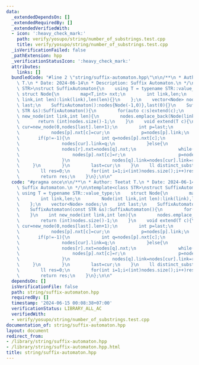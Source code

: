 ```yaml
---
data:
  _extendedDependsOn: []
  _extendedRequiredBy: []
  _extendedVerifiedWith:
  - icon: ':heavy_check_mark:'
    path: verify/yosupo/string/number_of_substrings.test.cpp
    title: verify/yosupo/string/number_of_substrings.test.cpp
  _isVerificationFailed: false
  _pathExtension: hpp
  _verificationStatusIcon: ':heavy_check_mark:'
  attributes:
    links: []
  bundledCode: "#line 2 \"string/suffix-automaton.hpp\"\n\n/**\n * Author: Teetat\
    \ T.\n * Date: 2024-06-14\n * Description: Suffix Automaton.\n */\n\ntemplate<class\
    \ STR>\nstruct SuffixAutomaton{\n    using T = typename STR::value_type;\n   \
    \ struct Node{\n        map<T,int> nxt;\n        int link,len;\n        Node(int\
    \ link,int len):link(link),len(len){}\n    };\n    vector<Node> nodes;\n    int\
    \ last;\n    SuffixAutomaton():nodes{Node(-1,0)},last(0){}\n    SuffixAutomaton(const\
    \ STR &s):SuffixAutomaton(){\n        for(auto c:s)extend(c);\n    }\n    int\
    \ new_node(int link,int len){\n        nodes.emplace_back(Node(link,len));\n \
    \       return (int)nodes.size()-1;\n    }\n    void extend(T c){\n        int\
    \ cur=new_node(0,nodes[last].len+1);\n        int p=last;\n        while(p!=-1&&!nodes[p].nxt.count(c)){\n\
    \            nodes[p].nxt[c]=cur;\n            p=nodes[p].link;\n        }\n \
    \       if(p!=-1){\n            int q=nodes[p].nxt[c];\n            if(nodes[p].len+1==nodes[q].len){\n\
    \                nodes[cur].link=q;\n            }else{\n                int r=new_node(nodes[q].link,nodes[p].len+1);\n\
    \                nodes[r].nxt=nodes[q].nxt;\n                while(p!=-1&&nodes[p].nxt[c]==q){\n\
    \                    nodes[p].nxt[c]=r;\n                    p=nodes[p].link;\n\
    \                }\n                nodes[q].link=nodes[cur].link=r;\n       \
    \     }\n        }\n        last=cur;\n    }\n    ll distinct_substrings(){\n\
    \        ll res=0;\n        for(int i=1;i<(int)nodes.size();i++)res+=nodes[i].len-nodes[nodes[i].link].len;\n\
    \        return res;\n    }\n};\n\n"
  code: "#pragma once\n\n/**\n * Author: Teetat T.\n * Date: 2024-06-14\n * Description:\
    \ Suffix Automaton.\n */\n\ntemplate<class STR>\nstruct SuffixAutomaton{\n   \
    \ using T = typename STR::value_type;\n    struct Node{\n        map<T,int> nxt;\n\
    \        int link,len;\n        Node(int link,int len):link(link),len(len){}\n\
    \    };\n    vector<Node> nodes;\n    int last;\n    SuffixAutomaton():nodes{Node(-1,0)},last(0){}\n\
    \    SuffixAutomaton(const STR &s):SuffixAutomaton(){\n        for(auto c:s)extend(c);\n\
    \    }\n    int new_node(int link,int len){\n        nodes.emplace_back(Node(link,len));\n\
    \        return (int)nodes.size()-1;\n    }\n    void extend(T c){\n        int\
    \ cur=new_node(0,nodes[last].len+1);\n        int p=last;\n        while(p!=-1&&!nodes[p].nxt.count(c)){\n\
    \            nodes[p].nxt[c]=cur;\n            p=nodes[p].link;\n        }\n \
    \       if(p!=-1){\n            int q=nodes[p].nxt[c];\n            if(nodes[p].len+1==nodes[q].len){\n\
    \                nodes[cur].link=q;\n            }else{\n                int r=new_node(nodes[q].link,nodes[p].len+1);\n\
    \                nodes[r].nxt=nodes[q].nxt;\n                while(p!=-1&&nodes[p].nxt[c]==q){\n\
    \                    nodes[p].nxt[c]=r;\n                    p=nodes[p].link;\n\
    \                }\n                nodes[q].link=nodes[cur].link=r;\n       \
    \     }\n        }\n        last=cur;\n    }\n    ll distinct_substrings(){\n\
    \        ll res=0;\n        for(int i=1;i<(int)nodes.size();i++)res+=nodes[i].len-nodes[nodes[i].link].len;\n\
    \        return res;\n    }\n};\n\n"
  dependsOn: []
  isVerificationFile: false
  path: string/suffix-automaton.hpp
  requiredBy: []
  timestamp: '2024-06-15 00:08:38+07:00'
  verificationStatus: LIBRARY_ALL_AC
  verifiedWith:
  - verify/yosupo/string/number_of_substrings.test.cpp
documentation_of: string/suffix-automaton.hpp
layout: document
redirect_from:
- /library/string/suffix-automaton.hpp
- /library/string/suffix-automaton.hpp.html
title: string/suffix-automaton.hpp
---
```

